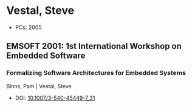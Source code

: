 # Vestal, Steve

* PCs: 2005

## EMSOFT 2001: 1st International Workshop on Embedded Software

### Formalizing Software Architectures for Embedded Systems
Binns, Pam | Vestal, Steve
* DOI: [10.1007/3-540-45449-7_31](https://doi.org/10.1007/3-540-45449-7_31)


